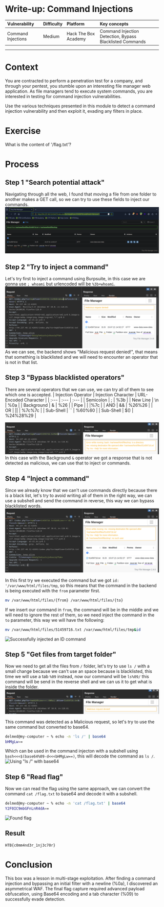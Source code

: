 # Write-up: Command Injections

| Vulnerability | Difficulty | Platform | Key concepts |
| :--- | :--- | :--- | :--- |
| Command Injections | Medium | Hack The Box Academy | Command Injection Detection, Bypass Blacklisted Commands |

---

# Context

You are contracted to perform a penetration test for a company, and through your pentest, you stumble upon an interesting file manager web application. As file managers tend to execute system commands, you are interested in testing for command injection vulnerabilities.

Use the various techniques presented in this module to detect a command injection vulnerability and then exploit it, evading any filters in place.

# Exercise

What is the content of '/flag.txt'?

# Process

## Step 1 "Search potential attack"
Navigating through all the web, I found that moving a file from one folder to another makes a GET call, so we can try to use these fields to inject our commands.
![Found potential attack by moving files](./assets/possible_vector_attack.png "Moved files from one folder to another")

## Step 2 "Try to inject a command"
Let's try first to inject a command using Burpsuite, in this case we are gonna use `; whoami` but urlencoded will be `%3b+whoami`.
![Trying to inject a whoami command](./assets/malicious_request_denied.png "Malicious request to whoami command")
As we can see, the backend shows "Malicious request denied!", that means that something is blacklisted and we will need to encounter an operator that is not in that list.

## Step 3 "Bypass blacklisted operators"
There are several operators that we can use, we can try all of them to see which one is accepted.
| Injection Operator | Injection Character | URL-Encoded Character |
| :--- | :--- | :--- |
| Semicolon | ; | %3b |
| New Line | \n | %0a |
| Background | & | %26 |
| Pipe | \| |%7c |
| AND | && | %26%26 |
| OR | \|\| | %7c%7c |
| Sub-Shell | `` | %60%60 |
| Sub-Shell | $() | %24%28%29 |

![Testing background operator](./assets/background_operator.png "Tested background operator and encounter a valid vector attack")
In this case with the Background `&` operator we got a response that is not detected as malicious, we can use that to inject or commands.

## Step 4 "Inject a command"
Since we already know that we can't use commands directly because there is a black list, let's try to avoid writing all of them in the right way, we can use a subshell and send the command in reverse, this way we can bypass blacklisted words.
![Injecting ID command with a reverse subshell](./assets/from_injection.png "Injected ID command with a reverse subshell with a wrong response")

In this first try we executed the command but we got `id: '/var/www/html/files/tmp`, so this means that the command in the backend is being executed with the `from` parameter first.
```bash
mv /var/www/html/files/{from} /var/www/html/files/{to}
```
If we insert our command in `from`, the command will be in the middle and we will need to ignore the rest of them, so we need inject the command in the `to` parameter, this way we will have the following:
```bash
mv /var/www/html/files/51459716.txt /var/www/html/files/tmp&id
```
![Successfully injected an ID command](./assets/found_injection.png "Got a successful response from ID command in the \"to\" parameter")

## Step 5 "Get files from target folder"
Now we need to get all the files from `/` folder, let's try to use `ls /` with a small change because we can't use an space because is blacklisted, this time we will use a tab `%09` instead, now our command will be `ls%09/` this command will be send in the reverse shell and we can us it to get what is inside the folder.
![Trying to inject an ls command with reverse subshell](./assets/first_try_ls.png "Trying ls command but got a malicious request denied message")

This command was detected as a Malicious request, so let's try to use the same command but converted to base64.
```bash
delmed@my-computer ~ % echo -n 'ls /' | base64 
bHMgLw==
```
Which can be used in the command injecton with a subshell using `bash<<<$(base64%09-d<<<bHMgLw==)`, this will decode the command as `ls /`.
![Using "ls /" with base64](./assets/found_flag.png "After converting the command \"ls\" to base64 and decoding with a subshell I got a good response with all files from \"/\"")


## Step 6 "Read flag"
Now we can read the flag using the same approach, we can convert the command `cat /flag.txt` to base64 and decode it with a subshell.
```bash
delmed@my-computer ~ % echo -n 'cat /flag.txt' | base64
Y2F0IC9mbGFnLnR4dA==
```
![Found flag](./assets/flag.png "Found flag with command \"cat /flag.txt\" encoded to base64")

## Result
```
HTB{c0mm4nd3r_1nj3c70r}
```

# Conclusion
This box was a lesson in multi-stage exploitation. After finding a command injection and bypassing an initial filter with a newline (%0a), I discovered an asymmetrical WAF. The final flag capture required advanced payload obfuscation, using Base64 encoding and a tab character (%09) to successfully evade detection.
